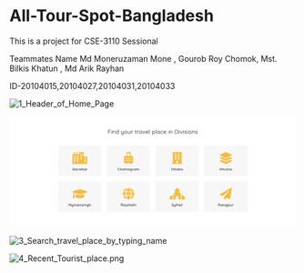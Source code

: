 # All-Tour-Spot-Bangladesh
This is a project for CSE-3110 Sessional

Teammates Name Md Moneruzaman Mone , Gourob Roy Chomok, Mst. Bilkis Khatun , Md Arik Rayhan

ID-20104015,20104027,20104031,20104033

![1_Header_of_Home_Page](https://github.com/mdarikrayhan/All-Tour-Spot-Bangladesh/blob/main/upload/Demo%20Pictures%20Of%20Project/1_Header_of_Home_Page.png)

![2_Search_travel_place_in_Division.png](https://github.com/mdarikrayhan/All-Tour-Spot-Bangladesh/blob/main/upload/Demo%20Pictures%20Of%20Project/2_Search_travel_place_in_Division.png)

![3_Search_travel_place_by_typing_name](https://github.com/mdarikrayhan/All-Tour-Spot-Bangladesh/blob/main/upload/Demo%20Pictures%20Of%20Project/3_Search_travel_place_by_typing_name.png)

![4_Recent_Tourist_place.png](https://github.com/mdarikrayhan/All-Tour-Spot-Bangladesh/blob/main/upload/Demo%20Pictures%20Of%20Project/4_Recent_Tourist_place.png)

